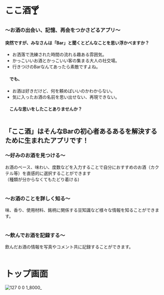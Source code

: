 # ここ酒:cocktail:<br />

### 〜お酒の出会い、記憶、再会をつかさどるアプリ〜<br />

#### 突然ですが、みなさんは「Bar」と聞くとどんなことを思い浮かべますか？<br />

- お洒落で洗練された時間の流れる趣ある雰囲気。<br />
- かっこいいお酒とかっこいい客の集まる大人の社交場。<br />
- 行きつけのBarなんてあったら素敵ですよね。<br />

#### 　でも、<br />

- お酒は好きだけど、何を頼めばいいのかわからない。<br />
- 気に入ったお酒の名前を思い出せない、再現できない。<br />

#### 　こんな思いをしたことありませんか？<br /><br />

## 「ここ酒」はそんなBarの初心者あるあるを解決するために生まれたアプリです！<br />

### 〜好みのお酒を見つける〜<br />
お酒のベース、味わい、度数などを入力することで自分におすすめのお酒（カクテル等）を直感的に選択することができます<br />
（種類が分からなくてもたどり着ける)<br /><br />

### 〜お酒のことを詳しく知る〜<br />
味、香り、使用材料、銘柄に関係する豆知識など様々な情報を知ることができます。<br /><br />

### 〜飲んでお酒を記録する〜<br />
飲んだお酒の情報を写真やコメント共に記録することができます。<br /><br />

# トップ画面
![127 0 0 1_8000_](https://user-images.githubusercontent.com/82555115/161363009-236325ca-0912-41d8-90b0-c452ea348ac3.png)




